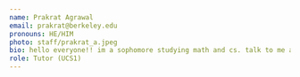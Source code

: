 ```yaml
---
name: Prakrat Agrawal
email: prakrat@berkeley.edu
pronouns: HE/HIM
photo: staff/prakrat_a.jpeg
bio: hello everyone!! im a sophomore studying math and cs. talk to me about startups, decision making, and your favorite proofs. i spend my free time playing table tennis, making +EV bets (poker) or reading blogs. data 8 🔝🔝
role: Tutor (UCS1)
---
```

